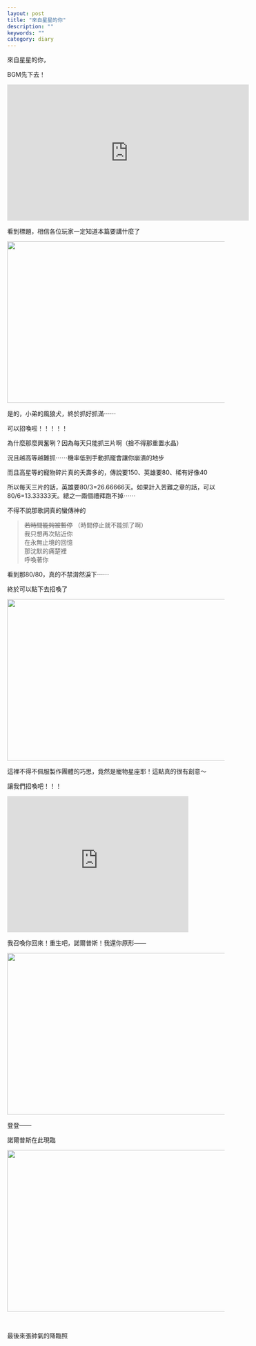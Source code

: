 ```yaml
---
layout: post
title: "來自星星的你"
description: ""
keywords: ""
category: diary
---
```

<p>來自星星的你，</p><p>BGM先下去！</p><p class="aligncenter"><iframe src="https://www.youtube.com/embed/MV5qvrxmegY" width="560" height="315" frameborder="0" allowfullscreen="allowfullscreen"></iframe></p><p>看到標題，相信各位玩家一定知道本篇要講什麼了</p><p><a href="http://i.imgbox.com/MCeG7XkP.jpg"><img class="aligncenter" src="http://i.imgbox.com/MCeG7XkP.jpg" width="600" height="374" /></a></p><p>是的，小弟的風狼犬，終於抓好抓滿⋯⋯</p><p>可以招喚啦！！！！！</p><p>為什麼那麼興奮咧？因為每天只能抓三片啊（捨不得那重置水晶）</p><p>況且越高等越難抓⋯⋯機率低到手動抓寵會讓你崩潰的地步</p><p>而且高星等的寵物碎片真的夭壽多的，傳說要150、英雄要80、稀有好像40</p><p>所以每天三片的話，英雄要80/3=26.66666天。如果計入苦難之章的話，可以80/6=13.33333天。總之一兩個禮拜跑不掉⋯⋯</p><p>不得不說那歌詞真的蠻傳神的</p><blockquote><p><del>若時間能夠被暫停</del> （時間停止就不能抓了啊）<br /> 我只想再次貼近你<br /> 在永無止境的回憶<br /> 那沈默的痛楚裡<br /> 呼喚著你</p></blockquote><p>看到那80/80，真的不禁潸然淚下⋯⋯</p><p>終於可以點下去招喚了</p><p><a href="http://i.imgbox.com/9m7nZTvQ.jpg"><img class="aligncenter" src="http://i.imgbox.com/9m7nZTvQ.jpg" width="600" height="374" /></a></p><p>這裡不得不佩服製作團體的巧思，竟然是寵物星座耶！這點真的很有創意～</p><p>讓我們招喚吧！！！</p><p><iframe src="https://www.youtube.com/embed/USrnoiA1vxg" width="420" height="315" frameborder="0" allowfullscreen="allowfullscreen"></iframe></p><p>我召喚你回來！重生吧，諾爾普斯！我還你原形——</p><p><a href="http://i.imgbox.com/nWnIVJbF.gif"><img class="aligncenter" src="http://i.imgbox.com/nWnIVJbF.gif" width="600" height="374" /></a></p><p>登登——</p><p>諾爾普斯在此現臨</p><p><a href="http://i.imgbox.com/SYej4MJP.jpg"><img class="aligncenter" src="http://i.imgbox.com/SYej4MJP.jpg" width="600" height="374" /></a></p><p> </p><p>最後來張帥氣的降臨照</p>
